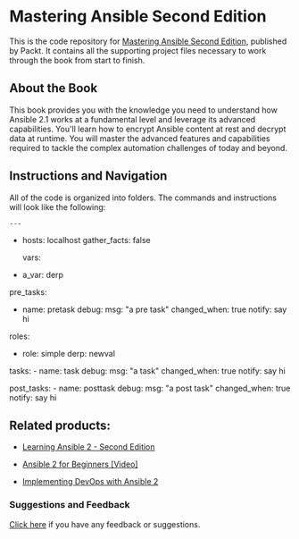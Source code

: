 # Mastering Ansible Second Edition
This is the code repository for [Mastering Ansible Second Edition]( https://www.packtpub.com/networking-and-servers/mastering-ansible-second-edition?utm_source=github&utm_medium=repository&utm_content=9781787125681), published by Packt. It contains all the supporting
project files necessary to work through the book from start to finish.

## About the Book
This book provides you with the knowledge you need to understand how Ansible 2.1 works at a fundamental level and leverage its advanced capabilities. You'll learn how to encrypt Ansible content at rest and decrypt data at runtime. You will master the advanced features and capabilities required to tackle the complex automation challenges of today and beyond.

## Instructions and Navigation
All of the code is organized into folders. The commands and instructions will look like the following:

    --- 
- hosts: localhost 
  gather_facts: false 
 
  vars: 
 - a_var: derp 
 
  pre_tasks: 
  - name: pretask 
      debug: 
       msg: "a pre task" 
      changed_when: true 
      notify: say hi 
 
  roles: 
   - role: simple 
      derp: newval 
 
  tasks: 
    - name: task 
      debug: 
        msg: "a task" 
      changed_when: true 
      notify: say hi 
 
  post_tasks: 
    - name: posttask 
      debug: 
        msg: "a post task" 
      changed_when: true 
      notify: say hi

## Related products:
* [Learning Ansible 2 - Second Edition]( https://www.packtpub.com/networking-and-servers/learning-ansible-2-second-edition?utm_source=github&utm_medium=repository&utm_content=9781786464231)

* [Ansible 2 for Beginners [Video]]( https://www.packtpub.com/networking-and-servers/ansible-2-beginners-video?utm_source=github&utm_medium=repository&utm_content=9781786465719)

* [Implementing DevOps with Ansible 2](https://www.packtpub.com/networking-and-servers/implementing-devops-ansible-2?utm_source=github&utm_medium=repository&utm_content=9781787120532)

### Suggestions and Feedback
[Click here](https://docs.google.com/forms/d/e/1FAIpQLSe5qwunkGf6PUvzPirPDtuy1Du5Rlzew23UBp2S-P3wB-GcwQ/viewform) if you have any feedback or suggestions.
